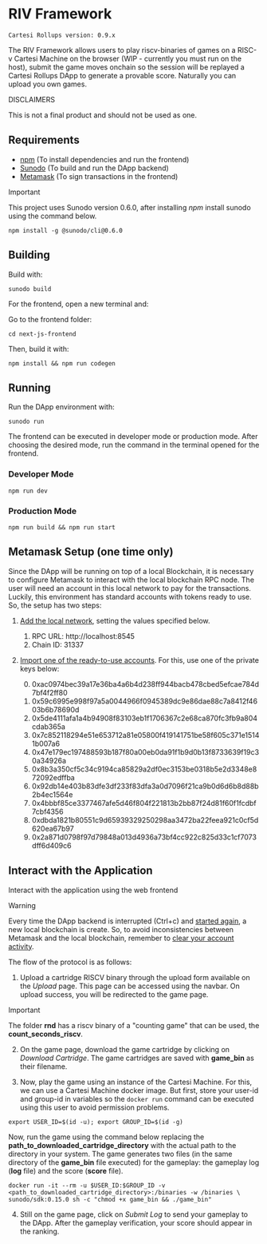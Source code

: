 # RIV Framework

```
Cartesi Rollups version: 0.9.x
```

The RIV Framework allows users to play riscv-binaries of games on a RISC-v Cartesi Machine on the browser (WIP - currently you must run on the host), submit the game moves onchain so the session will be replayed a Cartesi Rollups DApp to generate a provable score. Naturally you can upload you own games.

DISCLAIMERS

This is not a final product and should not be used as one.

## Requirements

- [npm](https://docs.npmjs.com/cli/v9/configuring-npm/install) (To install dependencies and run the frontend)
- [Sunodo](https://github.com/sunodo/sunodo) (To build and run the DApp backend)
- [Metamask](https://metamask.io/) (To sign transactions in the frontend)

> [!IMPORTANT]
> This project uses Sunodo version 0.6.0, after installing *npm* install sunodo using the command below.
```shell
npm install -g @sunodo/cli@0.6.0
```

## Building

Build with:

```shell
sunodo build
```

For the frontend, open a new terminal and:

Go to the frontend folder:

```shell
cd next-js-frontend
```

Then, build it with:

```shell
npm install && npm run codegen
```

## Running

Run the DApp environment with:

```shell
sunodo run
```

The frontend can be executed in developer mode or production mode. After choosing the desired mode, run the command in the terminal opened for the frontend.

### Developer Mode
```shell
npm run dev
```

### Production Mode
```shell
npm run build && npm run start
```

## Metamask Setup (one time only)

Since the DApp will be running on top of a local Blockchain, it is necessary to configure Metamask to interact with the local blockchain RPC node. The user will need an account in this local network to pay for the transactions. Luckily, this environment has standard accounts with tokens ready to use. So, the setup has two steps:

1. [Add the local network](https://metamask.zendesk.com/hc/en-us/articles/360043227612-How-to-add-a-custom-network-RPC), setting the values specified below.

    1. RPC URL: http://localhost:8545
    2. Chain ID: 31337
2. [Import one of the ready-to-use accounts](https://support.metamask.io/hc/en-us/articles/360015489331-How-to-import-an-Account). For this, use one of the private keys below:

    0. 0xac0974bec39a17e36ba4a6b4d238ff944bacb478cbed5efcae784d7bf4f2ff80
    1. 0x59c6995e998f97a5a0044966f0945389dc9e86dae88c7a8412f4603b6b78690d
    2. 0x5de4111afa1a4b94908f83103eb1f1706367c2e68ca870fc3fb9a804cdab365a
    3. 0x7c852118294e51e653712a81e05800f419141751be58f605c371e15141b007a6
    4. 0x47e179ec197488593b187f80a00eb0da91f1b9d0b13f8733639f19c30a34926a
    5. 0x8b3a350cf5c34c9194ca85829a2df0ec3153be0318b5e2d3348e872092edffba
    6. 0x92db14e403b83dfe3df233f83dfa3a0d7096f21ca9b0d6d6b8d88b2b4ec1564e
    7. 0x4bbbf85ce3377467afe5d46f804f221813b2bb87f24d81f60f1fcdbf7cbf4356
    8. 0xdbda1821b80551c9d65939329250298aa3472ba22feea921c0cf5d620ea67b97
    9. 0x2a871d0798f97d79848a013d4936a73bf4cc922c825d33c1cf7073dff6d409c6

## Interact with the Application

Interact with the application using the web frontend

> [!WARNING]
> Every time the DApp backend is interrupted (Ctrl+c) and [started again](#running), a new local blockchain is create. So, to avoid inconsistencies between Metamask and the local blockchain, remember to [clear your account activity](https://support.metamask.io/hc/en-us/articles/360015488891-How-to-clear-your-account-activity-reset-account).

The flow of the protocol is as follows:
1. Upload a cartridge RISCV binary through the upload form available on the *Upload* page. This page can be accessed using the navbar. On upload success, you will be redirected to the game page.

> [!IMPORTANT]
> The folder **rnd** has a riscv binary of a "counting game" that can be used, the **count_seconds_riscv**.

2. On the game page, download the game cartridge by clicking on *Download Cartridge*. The game cartridges are saved with **game_bin** as their filename.

3. Now, play the game using an instance of the Cartesi Machine. For this, we can use a Cartesi Machine docker image. But first, store your user-id and group-id in variables so the `docker run` command can be executed using this user to avoid permission problems.

```shell
export USER_ID=$(id -u); export GROUP_ID=$(id -g)
```

Now, run the game using the command below replacing the **path_to_downloaded_cartridge_directory** with the actual path to the directory in your system. The game generates two files (in the same directory of the **game_bin** file executed) for the gameplay: the gameplay log (**log** file) and the score (**score** file).

```shell
docker run -it --rm -u $USER_ID:$GROUP_ID -v <path_to_downloaded_cartridge_directory>:/binaries -w /binaries \
sunodo/sdk:0.15.0 sh -c "chmod +x game_bin && ./game_bin"
```

4. Still on the game page, click on *Submit Log* to send your gameplay to the DApp. After the gameplay verification, your score should appear in the ranking.
